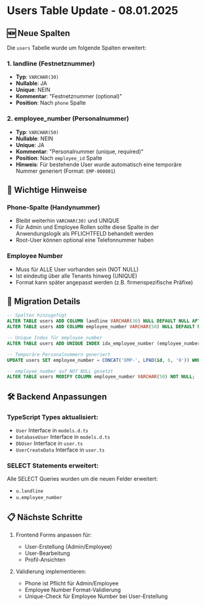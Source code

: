 # Users Table Update - 08.01.2025

## 🆕 Neue Spalten

Die `users` Tabelle wurde um folgende Spalten erweitert:

### 1. **landline** (Festnetznummer)

- **Typ**: `VARCHAR(30)`
- **Nullable**: JA
- **Unique**: NEIN
- **Kommentar**: "Festnetznummer (optional)"
- **Position**: Nach `phone` Spalte

### 2. **employee_number** (Personalnummer)

- **Typ**: `VARCHAR(50)`
- **Nullable**: NEIN
- **Unique**: JA
- **Kommentar**: "Personalnummer (unique, required)"
- **Position**: Nach `employee_id` Spalte
- **Hinweis**: Für bestehende User wurde automatisch eine temporäre Nummer generiert (Format: `EMP-000001`)

## 📝 Wichtige Hinweise

### Phone-Spalte (Handynummer)

- Bleibt weiterhin `VARCHAR(30)` und UNIQUE
- Für Admin und Employee Rollen sollte diese Spalte in der Anwendungslogik als PFLICHTFELD behandelt werden
- Root-User können optional eine Telefonnummer haben

### Employee Number

- Muss für ALLE User vorhanden sein (NOT NULL)
- Ist eindeutig über alle Tenants hinweg (UNIQUE)
- Format kann später angepasst werden (z.B. firmenspezifische Präfixe)

## 🔧 Migration Details

```sql
-- Spalten hinzugefügt
ALTER TABLE users ADD COLUMN landline VARCHAR(30) NULL DEFAULT NULL AFTER phone;
ALTER TABLE users ADD COLUMN employee_number VARCHAR(50) NULL DEFAULT NULL AFTER employee_id;

-- Unique Index für employee_number
ALTER TABLE users ADD UNIQUE INDEX idx_employee_number (employee_number);

-- Temporäre Personalnummern generiert
UPDATE users SET employee_number = CONCAT('EMP-', LPAD(id, 6, '0')) WHERE employee_number IS NULL;

-- employee_number auf NOT NULL gesetzt
ALTER TABLE users MODIFY COLUMN employee_number VARCHAR(50) NOT NULL;
```

## 🛠️ Backend Anpassungen

### TypeScript Types aktualisiert:

- `User` Interface in `models.d.ts`
- `DatabaseUser` Interface in `models.d.ts`
- `DbUser` Interface in `user.ts`
- `UserCreateData` Interface in `user.ts`

### SELECT Statements erweitert:

Alle SELECT Queries wurden um die neuen Felder erweitert:

- `u.landline`
- `u.employee_number`

## 📋 Nächste Schritte

1. Frontend Forms anpassen für:
   - User-Erstellung (Admin/Employee)
   - User-Bearbeitung
   - Profil-Ansichten

2. Validierung implementieren:
   - Phone ist Pflicht für Admin/Employee
   - Employee Number Format-Validierung
   - Unique-Check für Employee Number bei User-Erstellung
